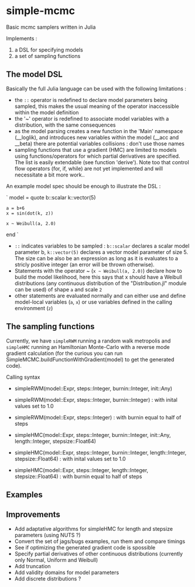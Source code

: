 simple-mcmc
===========

Basic mcmc samplers written in Julia

Implements :
1. a DSL for specifying models
2. a set of sampling functions

## The model DSL
Basically the full Julia language can be used with the following limitations :
- the `::` operator is redefined to declare model parameters being sampled, this makes the usual meaning of the operator inaccessible within the model definition
- the '~' operator is redefined to associate model variables with a distribution, with the same consequences
- as the model parsing creates a new function in the 'Main' namespace (__loglik), and introduces new variables within the model (__acc and __beta) there are potential variables collisions : don't use those names
- sampling functions that use a gradient (HMC) are limited to models using functions/operators for which partial derivatives are specified. The list is easily extendable (see function 'derive'). Note too that control flow operators (for, if, while) are not yet implemented and will necessitate a bit more work..

An example model spec should be enough to illustrate the DSL : 

`
model = quote
	b::scalar
	k::vector(5)
	
	a = b+6
	x = sin(dot(k, z))

	x ~ Weibull(a, 2.0)
end
`

- `::` indicates variables to be sampled : `b::scalar` declares a scalar model parameter b, `k::vector(5)` declares a vector model parameter of size 5. The size can be also be an expression as long as it is evaluates to a stricly positive integer (an error will be thrown otherwise).
- Statements with the operator ~ (`x ~ Weibull(a, 2.0)`) declare how to build the model likelihood, here this says that x should have a Weibull distributions (any continuous distribution of the "Distribution.jl" module can be used) of shape `a` and scale `2`
- other statements are evaluated normally and can either use and define model-local variables (`a`, `x`) or use variables defined in the calling environment (`z`)

## The sampling functions
Currently, we have `simpleRWM` running a random walk metropolis and `simpleHMC` running an Hamiltonian Monte-Carlo with a reverse mode gradient calculation (for the curious you can run SimpleMCMC.buildFunctionWithGradient(model) to get the generated code).

Calling syntax
- simpleRWM(model::Expr, steps::Integer, burnin::Integer, init::Any)
- simpleRWM(model::Expr, steps::Integer, burnin::Integer) : with inital values set to 1.0
- simpleRWM(model::Expr, steps::Integer) : with burnin equal to half of steps

- simpleHMC(model::Expr, steps::Integer, burnin::Integer, init::Any, length::Integer, stepsize::Float64)
- simpleHMC(model::Expr, steps::Integer, burnin::Integer, length::Integer, stepsize::Float64) : with inital values set to 1.0
- simpleHMC(model::Expr, steps::Integer, length::Integer, stepsize::Float64) : with burnin equal to half of steps

## Examples


## Improvements
- Add adaptative algorithms for simpleHMC for length and stepsize parameters (using NUTS ?)
- Convert the set of jags/bugs examples, run them and compare timings
- See if optimizing the generated gradient code is spossible
- Specify partial derivatives of other continuous distributions (currently only Normal, Uniform and Weibull)
- Add truncation
- Add validity domains for model parameters
- Add discrete distributions ?

